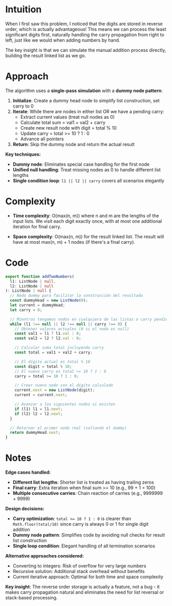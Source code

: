 # Intuition

When I first saw this problem, I noticed that the digits are stored in reverse order, which is actually advantageous! This means we can process the least significant digits first, naturally handling the carry propagation from right to left, just like we would when adding numbers by hand.

The key insight is that we can simulate the manual addition process directly, building the result linked list as we go.

# Approach

The algorithm uses a **single-pass simulation** with a **dummy node pattern**:

1. **Initialize**: Create a dummy head node to simplify list construction, set carry to 0
2. **Iterate**: While there are nodes in either list OR we have a pending carry:
   - Extract current values (treat null nodes as 0)
   - Calculate total sum = val1 + val2 + carry
   - Create new result node with digit = total % 10
   - Update carry = total >= 10 ? 1 : 0
   - Advance all pointers
3. **Return**: Skip the dummy node and return the actual result

**Key techniques:**

- **Dummy node**: Eliminates special case handling for the first node
- **Unified null handling**: Treat missing nodes as 0 to handle different list lengths
- **Single condition loop**: `l1 || l2 || carry` covers all scenarios elegantly

# Complexity

- **Time complexity**: O(max(n, m)) where n and m are the lengths of the input lists. We visit each digit exactly once, with at most one additional iteration for final carry.

- **Space complexity**: O(max(n, m)) for the result linked list. The result will have at most max(n, m) + 1 nodes (if there's a final carry).

# Code

```typescript
export function addTwoNumbers(
  l1: ListNode | null,
  l2: ListNode | null
): ListNode | null {
  // Nodo dummy para facilitar la construcción del resultado
  const dummyHead = new ListNode(0);
  let current = dummyHead;
  let carry = 0;

  // Mientras tengamos nodos en cualquiera de las listas o carry pendiente
  while (l1 !== null || l2 !== null || carry !== 0) {
    // Obtener valores actuales (0 si el nodo es null)
    const val1 = l1 ? l1.val : 0;
    const val2 = l2 ? l2.val : 0;

    // Calcular suma total incluyendo carry
    const total = val1 + val2 + carry;

    // El dígito actual es total % 10
    const digit = total % 10;
    // El nuevo carry es total >= 10 ? 1 : 0
    carry = total >= 10 ? 1 : 0;

    // Crear nuevo nodo con el dígito calculado
    current.next = new ListNode(digit);
    current = current.next;

    // Avanzar a los siguientes nodos si existen
    if (l1) l1 = l1.next;
    if (l2) l2 = l2.next;
  }

  // Retornar el primer nodo real (saltando el dummy)
  return dummyHead.next;
}
```

# Notes

**Edge cases handled:**

- **Different list lengths**: Shorter list is treated as having trailing zeros
- **Final carry**: Extra iteration when final sum >= 10 (e.g., 99 + 1 = 100)
- **Multiple consecutive carries**: Chain reaction of carries (e.g., 9999999 + 9999)

**Design decisions:**

- **Carry optimization**: `total >= 10 ? 1 : 0` is clearer than `Math.floor(total/10)` since carry is always 0 or 1 for single digit addition
- **Dummy node pattern**: Simplifies code by avoiding null checks for result list construction
- **Single loop condition**: Elegant handling of all termination scenarios

**Alternative approaches considered:**

- Converting to integers: Risk of overflow for very large numbers
- Recursive solution: Additional stack overhead without benefits
- Current iterative approach: Optimal for both time and space complexity

**Key insight**: The reverse order storage is actually a feature, not a bug - it makes carry propagation natural and eliminates the need for list reversal or stack-based processing.
